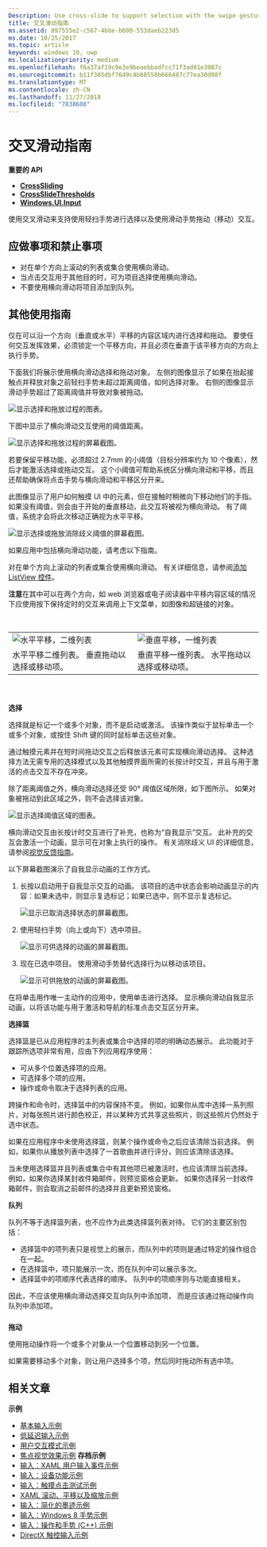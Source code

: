 ```yaml
---
Description: Use cross-slide to support selection with the swipe gesture and drag (move) interactions with the slide gesture.
title: 交叉滑动指南
ms.assetid: 897555e2-c567-4bbe-b600-553daeb223d5
ms.date: 10/25/2017
ms.topic: article
keywords: windows 10, uwp
ms.localizationpriority: medium
ms.openlocfilehash: f6a37af19c9e3e9beaebbadfcc71f3ad01e3087c
ms.sourcegitcommit: b11f305dbf7649c4b68550b666487c77ea30d98f
ms.translationtype: MT
ms.contentlocale: zh-CN
ms.lasthandoff: 11/27/2018
ms.locfileid: "7838608"
---
```

# <a name="guidelines-for-cross-slide"></a>交叉滑动指南




**重要的 API**

-   [**CrossSliding**](https://msdn.microsoft.com/library/windows/apps/br241942)
-   [**CrossSlideThresholds**](https://msdn.microsoft.com/library/windows/apps/br241941)
-   [**Windows.UI.Input**](https://msdn.microsoft.com/library/windows/apps/br242084)

使用交叉滑动来支持使用轻扫手势进行选择以及使用滑动手势拖动（移动）交互。

## <a name="span-iddosanddontsspanspan-iddosanddontsspanspan-iddosanddontsspandos-and-donts"></a><span id="Dos_and_don_ts"></span><span id="dos_and_don_ts"></span><span id="DOS_AND_DON_TS"></span>应做事项和禁止事项


-   对在单个方向上滚动的列表或集合使用横向滑动。
-   当点击交互用于其他目的时，可为项目选择使用横向滑动。
-   不要使用横向滑动将项目添加到队列。

## <a name="span-idadditionalusageguidancespanspan-idadditionalusageguidancespanspan-idadditionalusageguidancespanadditional-usage-guidance"></a><span id="Additional_usage_guidance"></span><span id="additional_usage_guidance"></span><span id="ADDITIONAL_USAGE_GUIDANCE"></span>其他使用指南


仅在可以沿一个方向（垂直或水平）平移的内容区域内进行选择和拖动。 要使任何交互发挥效果，必须锁定一个平移方向，并且必须在垂直于该平移方向的方向上执行手势。

下面我们将展示使用横向滑动选择和拖动对象。 左侧的图像显示了如果在抬起接触点并释放对象之前轻扫手势未超过距离阈值，如何选择对象。 右侧的图像显示滑动手势超过了距离阈值并导致对象被拖动。

![显示选择和拖放过程的图表。](images/crossslide-mechanism.png)

下图中显示了横向滑动交互使用的阈值距离。

![显示选择和拖放过程的屏幕截图。](images/crossslide-threshold.png)

若要保留平移功能，必须超过 2.7mm 的小阈值（目标分辨率约为 10 个像素），然后才能激活选择或拖动交互。 这个小阈值可帮助系统区分横向滑动和平移，而且还帮助确保将点击手势与横向滑动和平移区分开来。

此图像显示了用户如何触摸 UI 中的元素，但在接触时稍微向下移动他们的手指。 如果没有阈值，则会由于开始的垂直移动，此交互将被视为横向滑动。 有了阈值，系统才会将此次移动正确视为水平平移。

![显示选择或拖放消除歧义阈值的屏幕截图。](images/crossslide-threshold2.png)

如果应用中包括横向滑动功能，请考虑以下指南。

对在单个方向上滚动的列表或集合使用横向滑动。 有关详细信息，请参阅[添加 ListView 控件](https://msdn.microsoft.com/library/windows/apps/hh465382)。

**注意**在其中可以在两个方向，如 web 浏览器或电子阅读器中平移内容区域的情况下应使用按下保持定时的交互来调用上下文菜单，如图像和超链接的对象。

 

|                                                                                         |                                                                                         |
|-----------------------------------------------------------------------------------------|-----------------------------------------------------------------------------------------|
| ![水平平移，二维列表](images/groupedlistview1.png)                | ![垂直平移，一维列表](images/listviewlistlayout.png)                |
| 水平平移二维列表。 垂直拖动以选择或移动项。 | 垂直平移一维列表。 水平拖动以选择或移动项。 |

 

### <span id="selection"></span><span id="SELECTION"></span>

**选择**

选择就是标记一个或多个对象，而不是启动或激活。 该操作类似于鼠标单击一个或多个对象，或按住 Shift 键的同时鼠标单击这些对象。

通过触摸元素并在短时间拖动交互之后释放该元素可实现横向滑动选择。 这种选择方法无需专用的选择模式以及其他触摸界面所需的长按计时交互，并且与用于激活的点击交互不存在冲突。

除了距离阈值之外，横向滑动选择还受 90° 阈值区域所限，如下图所示。 如果对象被拖动到此区域之外，则不会选择该对象。

![显示选择阈值区域的图表。](images/crossslide-selection.png)

横向滑动交互由长按计时交互进行了补充，也称为“自我显示”交互。 此补充的交互会激活一个动画，显示可在对象上执行的操作。 有关消除歧义 UI 的详细信息，请参阅[视觉反馈指南](guidelines-for-visualfeedback.md)。

以下屏幕截图演示了自我显示动画的工作方式。

1.  长按以启动用于自我显示交互的动画。 该项目的选中状态会影响动画显示的内容：如果未选中，则显示复选标记；如果已选中，则不显示复选标记。

    ![显示已取消选择状态的屏幕截图。](images/crossslide-selfreveal1.png)

2.  使用轻扫手势（向上或向下）选中项目。

    ![显示可供选择的动画的屏幕截图。](images/crossslide-selfreveal2.png)

3.  现在已选中项目。 使用滑动手势替代选择行为以移动该项目。

    ![显示可供拖放的动画的屏幕截图。](images/crossslide-selfreveal3.png)

在将单击用作唯一主动作的应用中，使用单击进行选择。 显示横向滑动自我显示动画，以将该功能与用于激活和导航的标准点击交互区分开来。

**选择篮**

选择篮是已从应用程序的主列表或集合中选择的项的明确动态展示。 此功能对于跟踪所选项非常有用，应由下列应用程序使用：

-   可从多个位置选择项的应用。
-   可选择多个项的应用。
-   操作或命令取决于选择列表的应用。

跨操作和命令时，选择篮中的内容保持不变。 例如，如果你从库中选择一系列照片，对每张照片进行颜色校正，并以某种方式共享这些照片，则这些照片仍然处于选中状态。

如果在应用程序中未使用选择篮，则某个操作或命令之后应该清除当前选择。 例如，如果你从播放列表中选择了一首歌曲并进行评分，则应该清除该选择。

当未使用选择篮并且列表或集合中有其他项已被激活时，也应该清除当前选择。 例如，如果你选择某封收件箱邮件，则预览窗格会更新。 如果你选择另一封收件箱邮件，则会取消之前邮件的选择并且更新预览窗格。

**队列**

队列不等于选择篮列表，也不应作为此类选择篮列表对待。 它们的主要区别包括：

-   选择篮中的项列表只是视觉上的展示，而队列中的项则是通过特定的操作组合在一起。
-   在选择篮中，项只能展示一次，而在队列中可以展示多次。
-   选择篮中的项顺序代表选择的顺序。 队列中的项顺序则与功能直接相关。

因此，不应该使用横向滑动选择交互向队列中添加项， 而是应该通过拖动操作向队列中添加项。

### <span id="draganddrop"></span><span id="DRAGANDDROP"></span>

**拖动**

使用拖动操作将一个或多个对象从一个位置移动到另一个位置。

如果需要移动多个对象，则让用户选择多个项，然后同时拖动所有选中项。

## <a name="span-idrelatedtopicsspanrelated-articles"></a><span id="related_topics"></span>相关文章


**示例**
* [基本输入示例](http://go.microsoft.com/fwlink/p/?LinkID=620302)
* [低延迟输入示例](http://go.microsoft.com/fwlink/p/?LinkID=620304)
* [用户交互模式示例](http://go.microsoft.com/fwlink/p/?LinkID=619894)
* [焦点视觉效果示例](http://go.microsoft.com/fwlink/p/?LinkID=619895)
**存档示例**
* [输入：XAML 用户输入事件示例](http://go.microsoft.com/fwlink/p/?linkid=226855)
* [输入：设备功能示例](http://go.microsoft.com/fwlink/p/?linkid=231530)
* [输入：触摸点击测试示例](http://go.microsoft.com/fwlink/p/?linkid=231590)
* [XAML 滚动、平移以及缩放示例](http://go.microsoft.com/fwlink/p/?linkid=251717)
* [输入：简化的墨迹示例](http://go.microsoft.com/fwlink/p/?linkid=246570)
* [输入：Windows 8 手势示例](http://go.microsoft.com/fwlink/p/?LinkId=264995)
* [输入：操作和手势 (C++) 示例](http://go.microsoft.com/fwlink/p/?linkid=231605)
* [DirectX 触控输入示例](http://go.microsoft.com/fwlink/p/?LinkID=231627)
 

 




